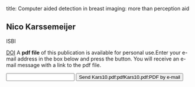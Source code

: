 title: Computer aided detection in breast imaging: more than perception aid

## Nico Karssemeijer
ISBI

<a href="https://doi.org/10.1109/ISBI.2010.5490360">DOI</a>
A <b>pdf file</b> of this publication is available for personal use.Enter your e-mail address in the box below and press the button. You will receive an e-mail message with a link to the pdf file.
<form action="sender.php">  <input type="text" name="email">  <input type="submit" value="Send Kars10.pdf:pdfKars10.pdf:PDF by e-mail"></form>